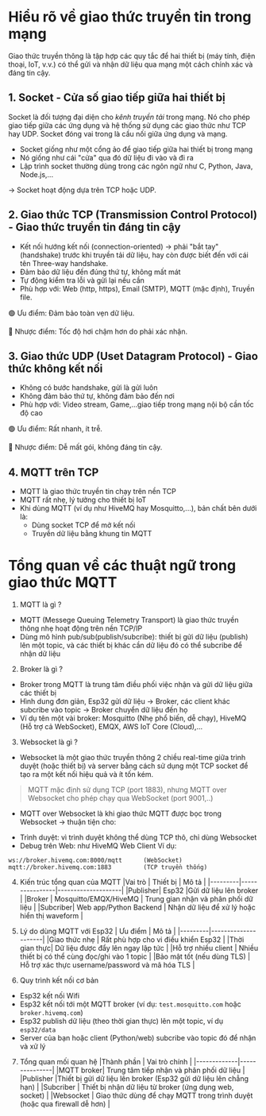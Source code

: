 # **Hiểu rõ về giao thức truyền tin trong mạng** #
Giao thức truyền thông là tập hợp các quy tắc để hai thiết bị (máy tính, điện thoại, IoT, v.v.) có thể gửi và nhận dữ liệu qua mạng một cách chính xác và đáng tin cậy.

## 1. Socket - Cửa số giao tiếp giữa hai thiết bị ##
Socket là đối tượng đại diện cho *kênh truyền tải* trong mạng. Nó cho phép giao tiếp giữa các ứng dụng và hệ thống sử dụng các giao thức như TCP hay UDP. Socket đóng vai trong là cầu nối giữa ứng dụng và mạng.

* Socket giống như một cổng ảo để giao tiếp giữa hai thiết bị trong mạng
* Nó giống như cái "cửa" qua đó dữ liệu đi vào và đi ra 
* Lập trình socket thường dùng trong các ngôn ngữ như C, Python, Java, Node.js,...

→ Socket hoạt động dựa trên TCP hoặc UDP.

## 2. Giao thức TCP (Transmission Control Protocol) - Giao thức truyền tin đáng tin cậy ##
* Kết nối hướng kết nối (connection-oriented) -> phải "bắt tay" (handshake) trước khi truyền tải dữ liệu, hay còn được biết đến với cái tên Three-way handshake. 
* Đảm bảo dữ liệu đến đúng thứ tự, không mất mát
* Tự động kiểm tra lỗi và gửi lại nếu cần
* Phù hợp với: Web (http, https), Email (SMTP), MQTT (mặc định), Truyền file.

🟢 Ưu điểm: Đảm bảo toàn vẹn dữ liệu.

🔴 Nhược điểm: Tốc độ hơi chậm hơn do phải xác nhận.

## 3. Giao thức UDP (Uset Datagram Protocol) - Giao thức không kết nối ##
* Không có bước handshake, gửi là gửi luôn 
* Không đảm bảo thứ tự, không đảm bảo đến nơi
* Phù hợp với: Video stream, Game,...giao tiếp trong mạng nội bộ cần tốc độ cao

🟢 Ưu điểm: Rất nhanh, ít trễ.

🔴 Nhược điểm: Dễ mất gói, không đáng tin cậy.

## 4. MQTT trên TCP ##
* MQTT là giao thức truyền tin chạy trên nền TCP 
* MQTT rất nhẹ, lý tưởng cho thiết bị IoT 
* Khi dùng MQTT (ví dụ như HiveMQ hay Mosquitto,...), bản chất bên dưới là: 
  * Dùng socket TCP để mở kết nối
  * Truyền dữ liệu bằng khung tin MQTT


# **Tổng quan về các thuật ngữ trong giao thức MQTT** #
1. MQTT là gì ?
* MQTT (Messege Queuing Telemetry Transport) là giao thức truyền thông nhẹ hoạt động trên nền TCP/IP
* Dùng mô hình pub/sub(publish/subcribe): thiết bị gửi dữ liệu (publish) lên một topic, và các thiết bị khác cần dữ liệu đó có thể subcribe để nhận dữ liệu

2. Broker là gì ?
* Broker trong MQTT là trung tâm điều phối việc nhận và gửi dữ liệu giữa các thiết bị 
* Hình dung đơn giản, Esp32 gửi dữ liệu -> Broker, các client khác subcribe vào topic -> Broker chuyển dữ liệu đến họ
* Ví dụ tên một vài broker: Mosquitto (Nhẹ phổ biến, dễ chạy), HiveMQ (Hỗ trợ cả WebSocket), EMQX, AWS IoT Core (Cloud),...

3. Websocket là gì ? 
* Websocket là một giao thức truyền thông 2 chiều real-time giữa trình duyệt (hoặc thiết bị) và server bằng cách sử dụng một TCP socket để tạo ra một kết nối hiệu quả và ít tốn kém.
> MQTT mặc định sử dụng TCP (port 1883), nhưng MQTT over Websocket cho phép chạy qua WebSocket (port 9001,..)
* MQTT over Websocket là khi giao thức MQTT được bọc trong Websocket -> thuận tiện cho: <br>
 - Trình duyệt: vì trình duyệt không thể dùng TCP thô, chỉ dùng Websocket
 - Debug trên Web: như HiveMQ Web Client 
Ví dụ:
```text 
ws://broker.hivemq.com:8000/mqtt      (WebSocket)
mqtt://broker.hivemq.com:1883         (TCP truyền thống)
``` 
4. Kiến trúc tổng quan của MQTT
|Vai trò  | Thiết bị       | Mô tả              |
|---------|----------------|--------------------|
|Publisher| Esp32 |Gửi dữ liệu lên broker |
|Broker | Mosquitto/EMQX/HiveMQ | Trung gian nhận và phân phối dữ liệu |
|Subcriber| Web app/Python Backend | Nhận dữ liệu để xử lý hoặc hiển thị waveform |

5. Lý do dùng MQTT với Esp32 
| Ưu điểm | Mô tả               |
|---------|---------------------|
|Giao thức nhẹ | Rất phù hợp cho vi điều khiển Esp32 |
|Thời gian thực| Dữ liệu được đẩy lên ngay lập tức |
|Hỗ trợ nhiều client | Nhiều thiết bị có thể cùng đọc/ghi vào 1 topic |
|Bảo mật tốt (nếu dùng TLS) | Hỗ trợ xác thực username/password và mã hóa TLS |

6. Quy trình kết nối cơ bản 
* Esp32 kết nối Wifi
* Esp32 kết nối tới một MQTT broker (ví dụ: `test.mosquitto.com` hoặc `broker.hivemq.com`)
* Esp32 publish dữ liệu (theo thời gian thực) lên một topic, ví dụ `esp32/data`
* Server của bạn hoặc client (Python/web) subcribe vào topic đó để nhận và xử lý 

7. Tổng quan mối quan hệ 
|Thành phần   | Vai trò chính |
|-------------|---------------|
|MQTT broker| Trung tâm tiếp nhận và phân phối dữ liệu |
|Publisher |Thiết bị gửi dữ liệu lên broker (Esp32 gửi dữ liệu lên chẳng hạn) |
|Subcriber | Thiết bị nhận dữ liệu từ broker (ứng dụng web, socket) |
|Websocket | Giao thức dùng để chạy MQTT trong trình duyệt (hoặc qua firewall dễ hơn) | 
